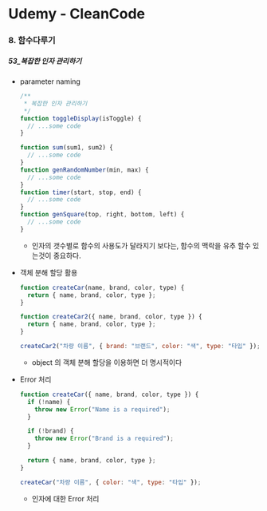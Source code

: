 # Udemy - CleanCode

### 8. 함수다루기

##### 53_복잡한 인자 관리하기



* parameter naming

  ```javascript
  /**
   * 복잡한 인자 관리하기
   */
  function toggleDisplay(isToggle) {
    // ...some code
  }
  
  function sum(sum1, sum2) {
    // ...some code
  }
  function genRandomNumber(min, max) {
    // ...some code
  }
  function timer(start, stop, end) {
    // ...some code
  }
  function genSquare(top, right, bottom, left) {
    // ...some code
  }
  
  ```

  * 인자의 갯수별로 함수의 사용도가 달라지기 보다는, 함수의 맥락을 유추 할수 있는것이 중요하다.



- 객체 분해 할당 활용

  ```javascript
  function createCar(name, brand, color, type) {
    return { name, brand, color, type };
  }
  
  function createCar2({ name, brand, color, type }) {
    return { name, brand, color, type };
  }
  
  createCar2("차량 이름", { brand: "브랜드", color: "색", type: "타입" });
  
  ```

  * object 의 객체 분해 할당을 이용하면 더 명시적이다



* Error 처리

  ```javascript
  function createCar({ name, brand, color, type }) {
    if (!name) {
      throw new Error("Name is a required");
    }
  
    if (!brand) {
      throw new Error("Brand is a required");
    }
  
    return { name, brand, color, type };
  }
  
  createCar("차량 이름", { color: "색", type: "타입" });
  ```

  * 인자에 대한 Error 처리
